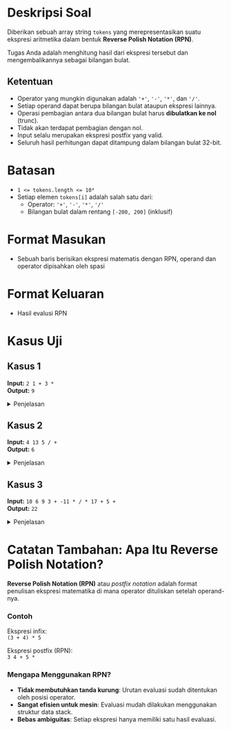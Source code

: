 # Deskripsi Soal

Diberikan sebuah array string `tokens` yang merepresentasikan suatu ekspresi aritmetika dalam bentuk **Reverse Polish Notation (RPN)**.

Tugas Anda adalah menghitung hasil dari ekspresi tersebut dan mengembalikannya sebagai bilangan bulat.

## Ketentuan

- Operator yang mungkin digunakan adalah `'+'`, `'-'`, `'*'`, dan `'/'`.
- Setiap operand dapat berupa bilangan bulat ataupun ekspresi lainnya.
- Operasi pembagian antara dua bilangan bulat harus **dibulatkan ke nol** (trunc).
- Tidak akan terdapat pembagian dengan nol.
- Input selalu merupakan ekspresi postfix yang valid.
- Seluruh hasil perhitungan dapat ditampung dalam bilangan bulat 32-bit.

# Batasan

- `1 <= tokens.length <= 10⁴`
- Setiap elemen `tokens[i]` adalah salah satu dari:
  - Operator: `'+'`, `'-'`, `'*'`, `'/'`
  - Bilangan bulat dalam rentang `[-200, 200]` (inklusif)

# Format Masukan
- Sebuah baris berisikan ekspresi matematis dengan RPN, operand dan operator dipisahkan oleh spasi

# Format Keluaran
- Hasil evalusi RPN

# Kasus Uji

## Kasus 1  
**Input:** `2 1 + 3 *`  
**Output:** `9`  
<details>
<summary>Penjelasan</summary>
(2 + 1) * 3 = 9
</details>

## Kasus 2  
**Input:** `4 13 5 / +`  
**Output:** `6`  
<details>
<summary>Penjelasan</summary>
4 + (13 / 5) = 4 + 2 = 6
</details>

## Kasus 3  
**Input:** `10 6 9 3 + -11 * / * 17 + 5 +`  
**Output:** `22`  
<details>
<summary>Penjelasan</summary>
Ekspresi:
((10 * (6 / ((9 + 3) * -11))) + 17) + 5  <br>
= ((10 * (6 / (12 * -11))) + 17) + 5  <br>
= ((10 * (6 / -132)) + 17) + 5  <br>
= ((10 * 0) + 17) + 5  <br>
= 17 + 5  <br>
= 22
</details>

# Catatan Tambahan: Apa Itu Reverse Polish Notation?

**Reverse Polish Notation (RPN)** atau *postfix notation* adalah format penulisan ekspresi matematika di mana operator dituliskan setelah operand-nya.

### Contoh

Ekspresi infix:  
`(3 + 4) * 5`

Ekspresi postfix (RPN):  
`3 4 + 5 *`

### Mengapa Menggunakan RPN?

- **Tidak membutuhkan tanda kurung**: Urutan evaluasi sudah ditentukan oleh posisi operator.
- **Sangat efisien untuk mesin**: Evaluasi mudah dilakukan menggunakan struktur data stack.
- **Bebas ambiguitas**: Setiap ekspresi hanya memiliki satu hasil evaluasi.
